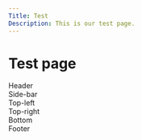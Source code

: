 ```yaml
---
Title: Test
Description: This is our test page.
---
```


Test page
==========================

<div class="grid wrapper-test">
    <div class="header1">Header</div>
    <div class="side-bar1">Side-bar</div>
    <div class="grid main1">
    <div class="top-left1">Top-left</div>
    <div class="top-right1">Top-right</div>
    <div class="bottom1">Bottom<div></div>
    <div class="footer1">Footer<div>
</div>
